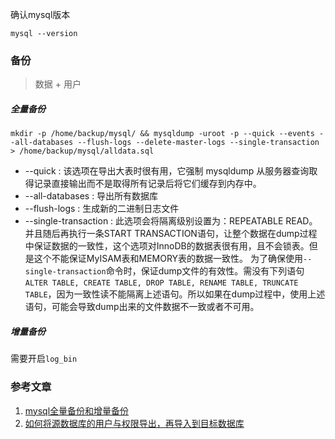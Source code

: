 确认mysql版本

```shell
mysql --version
```

### 备份

> 数据 + 用户

##### 全量备份

```
mkdir -p /home/backup/mysql/ && mysqldump -uroot -p --quick --events --all-databases --flush-logs --delete-master-logs --single-transaction > /home/backup/mysql/alldata.sql
```

- --quick : 该选项在导出大表时很有用，它强制 mysqldump 从服务器查询取得记录直接输出而不是取得所有记录后将它们缓存到内存中。
- --all-databases : 导出所有数据库
- --flush-logs : 生成新的二进制日志文件
- --single-transaction : 此选项会将隔离级别设置为：REPEATABLE READ。并且随后再执行一条START TRANSACTION语句，让整个数据在dump过程中保证数据的一致性，这个选项对InnoDB的数据表很有用，且不会锁表。但是这个不能保证MyISAM表和MEMORY表的数据一致性。 为了确保使用`--single-transaction`命令时，保证dump文件的有效性。需没有下列语句`ALTER TABLE, CREATE TABLE, DROP TABLE, RENAME TABLE, TRUNCATE TABLE`，因为一致性读不能隔离上述语句。所以如果在dump过程中，使用上述语句，可能会导致dump出来的文件数据不一致或者不可用。

##### 增量备份

需要开启`log_bin`



### 参考文章

1. [mysql全量备份和增量备份](https://www.jianshu.com/p/d3f77f7da512)
2. [如何将源数据库的用户与权限导出，再导入到目标数据库](https://support.huaweicloud.com/drs_faq/drs_12_0001.html)